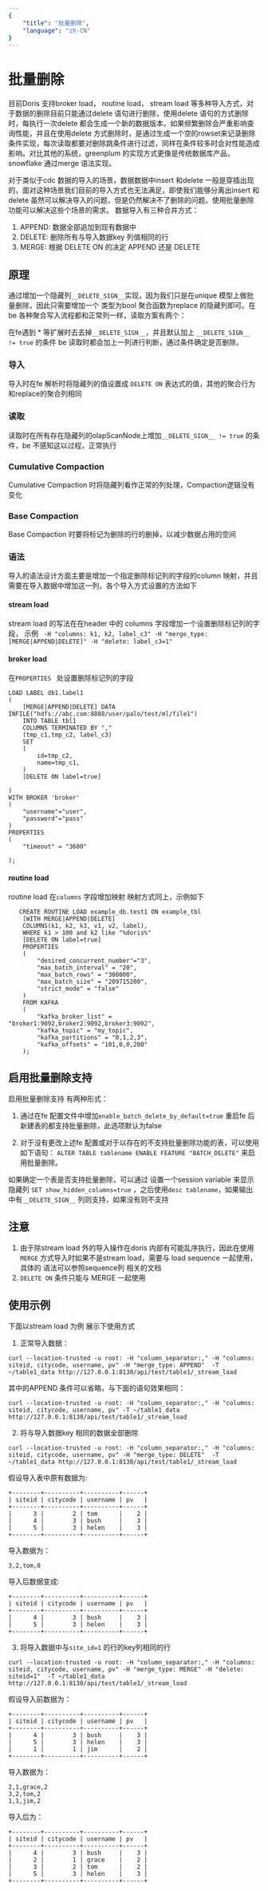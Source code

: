 ```yaml
---
{
    "title": "批量删除",
    "language": "zh-CN"
}
---
```


<!-- 
Licensed to the Apache Software Foundation (ASF) under one
or more contributor license agreements.  See the NOTICE file
distributed with this work for additional information
regarding copyright ownership.  The ASF licenses this file
to you under the Apache License, Version 2.0 (the
"License"); you may not use this file except in compliance
with the License.  You may obtain a copy of the License at

  http://www.apache.org/licenses/LICENSE-2.0

Unless required by applicable law or agreed to in writing,
software distributed under the License is distributed on an
"AS IS" BASIS, WITHOUT WARRANTIES OR CONDITIONS OF ANY
KIND, either express or implied.  See the License for the
specific language governing permissions and limitations
under the License.
-->

# 批量删除
目前Doris 支持broker load， routine load， stream load 等多种导入方式，对于数据的删除目前只能通过delete 语句进行删除，使用delete 语句的方式删除时，每执行一次delete 都会生成一个新的数据版本，如果频繁删除会严重影响查询性能，并且在使用delete 方式删除时，是通过生成一个空的rowset来记录删除条件实现，每次读取都要对删除跳条件进行过滤，同样在条件较多时会对性能造成影响。对比其他的系统，greenplum 的实现方式更像是传统数据库产品，snowflake 通过merge 语法实现。

对于类似于cdc 数据的导入的场景，数据数据中insert 和delete 一般是穿插出现的，面对这种场景我们目前的导入方式也无法满足，即使我们能够分离出insert 和delete 虽然可以解决导入的问题，但是仍然解决不了删除的问题。使用批量删除功能可以解决这些个场景的需求。
数据导入有三种合并方式：
1. APPEND: 数据全部追加到现有数据中
2. DELETE: 删除所有与导入数据key 列值相同的行
3. MERGE: 根据 DELETE ON 的决定 APPEND 还是 DELETE

## 原理
通过增加一个隐藏列`__DELETE_SIGN__`实现，因为我们只是在unique 模型上做批量删除，因此只需要增加一个 类型为bool 聚合函数为replace 的隐藏列即可。在be 各种聚合写入流程都和正常列一样，读取方案有两个：

在fe遇到 * 等扩展时去去掉`__DELETE_SIGN__`，并且默认加上 `__DELETE_SIGN__ != true` 的条件
be 读取时都会加上一列进行判断，通过条件确定是否删除。

### 导入

导入时在fe 解析时将隐藏列的值设置成 `DELETE ON` 表达式的值，其他的聚合行为和replace的聚合列相同

### 读取

读取时在所有存在隐藏列的olapScanNode上增加`__DELETE_SIGN__ != true` 的条件，be 不感知这以过程，正常执行

### Cumulative Compaction

Cumulative Compaction 时将隐藏列看作正常的列处理，Compaction逻辑没有变化

### Base Compaction

Base Compaction 时要将标记为删除的行的删掉，以减少数据占用的空间

### 语法
导入的语法设计方面主要是增加一个指定删除标记列的字段的column 映射，并且需要在导入数据中增加这一列，各个导入方式设置的方法如下

#### stream load

stream load 的写法在在header 中的 columns  字段增加一个设置删除标记列的字段， 示例
` -H "columns: k1, k2, label_c3" -H "merge_type: [MERGE|APPEND|DELETE]" -H "delete: label_c3=1"`

#### broker load

在`PROPERTIES ` 处设置删除标记列的字段

```
LOAD LABEL db1.label1
(
    [MERGE|APPEND|DELETE] DATA INFILE("hdfs://abc.com:8888/user/palo/test/ml/file1")
    INTO TABLE tbl1
    COLUMNS TERMINATED BY ","
    (tmp_c1,tmp_c2, label_c3)
    SET
    (
        id=tmp_c2,
        name=tmp_c1,
    )
    [DELETE ON label=true]

)
WITH BROKER 'broker'
(
    "username"="user",
    "password"="pass"
)
PROPERTIES
(
    "timeout" = "3600"
    
);

```

#### routine load

routine load 在`columns` 字段增加映射 映射方式同上，示例如下

```
   CREATE ROUTINE LOAD example_db.test1 ON example_tbl 
    [WITH MERGE|APPEND|DELETE]
    COLUMNS(k1, k2, k3, v1, v2, label),
    WHERE k1 > 100 and k2 like "%doris%"
    [DELETE ON label=true]
    PROPERTIES
    (
        "desired_concurrent_number"="3",
        "max_batch_interval" = "20",
        "max_batch_rows" = "300000",
        "max_batch_size" = "209715200",
        "strict_mode" = "false"
    )
    FROM KAFKA
    (
        "kafka_broker_list" = "broker1:9092,broker2:9092,broker3:9092",
        "kafka_topic" = "my_topic",
        "kafka_partitions" = "0,1,2,3",
        "kafka_offsets" = "101,0,0,200"
    );
```

## 启用批量删除支持
启用批量删除支持 有两种形式：
1. 通过在fe 配置文件中增加`enable_batch_delete_by_default=true` 重启fe 后新建表的都支持批量删除，此选项默认为false

2. 对于没有更改上述fe 配置或对于以存在的不支持批量删除功能的表，可以使用如下语句：
`ALTER TABLE tablename ENABLE FEATURE "BATCH_DELETE"` 来启用批量删除。

如果确定一个表是否支持批量删除，可以通过 设置一个session variable 来显示隐藏列 `SET show_hidden_columns=true` ，之后使用`desc tablename`，如果输出中有`__DELETE_SIGN__` 列则支持，如果没有则不支持

## 注意
1. 由于除stream load 外的导入操作在doris 内部有可能乱序执行，因此在使用`MERGE` 方式导入时如果不是stream load，需要与 load sequence 一起使用，具体的 语法可以参照sequence列 相关的文档 
2. `DELETE ON` 条件只能与 MERGE 一起使用

## 使用示例
下面以stream load 为例 展示下使用方式
1. 正常导入数据：
```
curl --location-trusted -u root: -H "column_separator:," -H "columns: siteid, citycode, username, pv" -H "merge_type: APPEND"  -T ~/table1_data http://127.0.0.1:8130/api/test/table1/_stream_load
```
其中的APPEND 条件可以省略，与下面的语句效果相同：
```
curl --location-trusted -u root: -H "column_separator:," -H "columns: siteid, citycode, username, pv" -T ~/table1_data http://127.0.0.1:8130/api/test/table1/_stream_load
```
2. 将与导入数据key 相同的数据全部删除
```
curl --location-trusted -u root: -H "column_separator:," -H "columns: siteid, citycode, username, pv" -H "merge_type: DELETE"  -T ~/table1_data http://127.0.0.1:8130/api/test/table1/_stream_load
```
假设导入表中原有数据为:
```
+--------+----------+----------+------+
| siteid | citycode | username | pv   |
+--------+----------+----------+------+
|      3 |        2 | tom      |    2 |
|      4 |        3 | bush     |    3 |
|      5 |        3 | helen    |    3 |
+--------+----------+----------+------+
```
导入数据为：
```
3,2,tom,0
``` 
导入后数据变成:
```
+--------+----------+----------+------+
| siteid | citycode | username | pv   |
+--------+----------+----------+------+
|      4 |        3 | bush     |    3 |
|      5 |        3 | helen    |    3 |
+--------+----------+----------+------+
```
3. 将导入数据中与`site_id=1` 的行的key列相同的行
```
curl --location-trusted -u root: -H "column_separator:," -H "columns: siteid, citycode, username, pv" -H "merge_type: MERGE" -H "delete: siteid=1"  -T ~/table1_data http://127.0.0.1:8130/api/test/table1/_stream_load
```
假设导入前数据为：
```
+--------+----------+----------+------+
| siteid | citycode | username | pv   |
+--------+----------+----------+------+
|      4 |        3 | bush     |    3 |
|      5 |        3 | helen    |    3 |
|      1 |        1 | jim      |    2 |
+--------+----------+----------+------+
```
 导入数据为：
```
2,1,grace,2
3,2,tom,2
1,1,jim,2
```
导入后为：
```
+--------+----------+----------+------+
| siteid | citycode | username | pv   |
+--------+----------+----------+------+
|      4 |        3 | bush     |    3 |
|      2 |        1 | grace    |    2 |
|      3 |        2 | tom      |    2 |
|      5 |        3 | helen    |    3 |
+--------+----------+----------+------+
```
